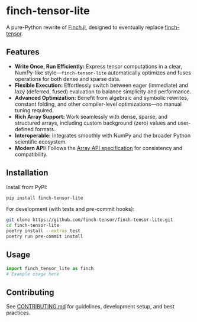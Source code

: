 # finch-tensor-lite

A pure-Python rewrite of [Finch.jl](https://github.com/finch-tensor/Finch.jl), designed to eventually replace [finch-tensor](https://pypi.org/project/finch-tensor/).

## Features

- **Write Once, Run Efficiently:** Express tensor computations in a clear, NumPy-like style—`finch-tensor-lite` automatically optimizes and fuses operations for both dense and sparse data.
- **Flexible Execution:** Effortlessly switch between eager (immediate) and lazy (deferred, fused) evaluation to balance simplicity and performance.
- **Advanced Optimization:** Benefit from algebraic and symbolic rewrites, constant folding, and other compiler-level optimizations—no manual tuning required.
- **Rich Array Support:** Work seamlessly with dense, sparse, and structured arrays, including custom background (zero) values and user-defined formats.
- **Interoperable:** Integrates smoothly with NumPy and the broader Python scientific ecosystem.
- **Modern API:** Follows the [Array API specification](https://data-apis.org/array-api/latest/) for consistency and compatibility.

## Installation

Install from PyPI:
```bash
pip install finch-tensor-lite
```

For development (with tests and pre-commit hooks):
```bash
git clone https://github.com/finch-tensor/finch-tensor-lite.git
cd finch-tensor-lite
poetry install --extras test
poetry run pre-commit install
```

## Usage

```python
import finch_tensor_lite as finch
# Example usage here
```

## Contributing

See [CONTRIBUTING.md](CONTRIBUTING.md) for guidelines, development setup, and best practices.
